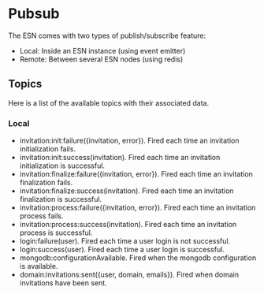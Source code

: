 # Pubsub

The ESN comes with two types of publish/subscribe feature:

- Local: Inside an ESN instance (using event emitter)
- Remote: Between several ESN nodes (using redis)

## Topics

Here is a list of the available topics with their associated data.

### Local

- invitation:init:failure({invitation, error}). Fired each time an invitation initialization fails.
- invitation:init:success(invitation). Fired each time an invitation initialization is successful.
- invitation:finalize:failure({invitation, error}). Fired each time an invitation finalization fails.
- invitation:finalize:success(invitation). Fired each time an invitation finalization is successful.
- invitation:process:failure({invitation, error}). Fired each time an invitation process fails.
- invitation:process:success(invitation). Fired each time an invitation process is successful.
- login:failure(user). Fired each time a user login is not successful.
- login:success(user). Fired each time a user login is successful.
- mongodb:configurationAvailable. Fired when the mongodb configuration is available.
- domain:invitations:sent({user, domain, emails}). Fired when domain invitations have been sent.